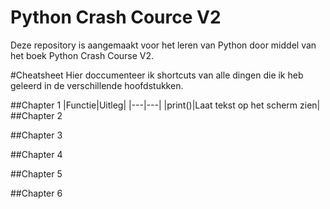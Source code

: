# Python Crash Cource V2

Deze repository is aangemaakt voor het leren van Python door middel van het boek Python Crash Course V2.

#Cheatsheet
Hier doccumenteer ik shortcuts van alle dingen die ik heb geleerd in de verschillende hoofdstukken.

##Chapter 1
|Functie|Uitleg|
|---|---|
|print()|Laat tekst op het scherm zien|
##Chapter 2

##Chapter 3

##Chapter 4

##Chapter 5

##Chapter 6
